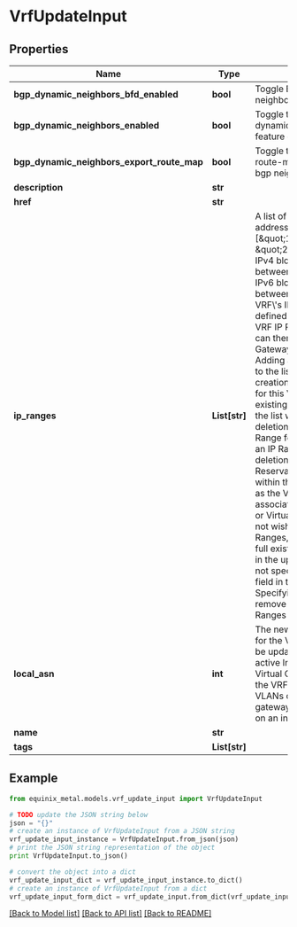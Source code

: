 # VrfUpdateInput


## Properties
Name | Type | Description | Notes
------------ | ------------- | ------------- | -------------
**bgp_dynamic_neighbors_bfd_enabled** | **bool** | Toggle BFD on dynamic bgp neighbors sessions | [optional] 
**bgp_dynamic_neighbors_enabled** | **bool** | Toggle to enable the dynamic bgp neighbors feature on the VRF | [optional] 
**bgp_dynamic_neighbors_export_route_map** | **bool** | Toggle to export the VRF route-map to the dynamic bgp neighbors | [optional] 
**description** | **str** |  | [optional] 
**href** | **str** |  | [optional] 
**ip_ranges** | **List[str]** | A list of CIDR network addresses. Like [\&quot;10.0.0.0/16\&quot;, \&quot;2001:d78::/56\&quot;]. IPv4 blocks must be between /8 and /29 in size. IPv6 blocks must be between /56 and /64. A VRF\\&#39;s IP ranges must be defined in order to create VRF IP Reservations, which can then be used for Metal Gateways or Virtual Circuits. Adding a new CIDR address to the list will result in the creation of a new IP Range for this VRF. Removal of an existing CIDR address from the list will result in the deletion of an existing IP Range for this VRF. Deleting an IP Range will result in the deletion of any VRF IP Reservations contained within the IP Range, as well as the VRF IP Reservation\\&#39;s associated Metal Gateways or Virtual Circuits. If you do not wish to add or remove IP Ranges, either include the full existing list of IP Ranges in the update request, or do not specify the &#x60;ip_ranges&#x60; field in the update request. Specifying a value of &#x60;[]&#x60; will remove all existing IP Ranges from the VRF. | [optional] 
**local_asn** | **int** | The new &#x60;local_asn&#x60; value for the VRF. This field cannot be updated when there are active Interconnection Virtual Circuits associated to the VRF, or if any of the VLANs of the VRF&#39;s metal gateway has been assigned on an instance. | [optional] 
**name** | **str** |  | [optional] 
**tags** | **List[str]** |  | [optional] 

## Example

```python
from equinix_metal.models.vrf_update_input import VrfUpdateInput

# TODO update the JSON string below
json = "{}"
# create an instance of VrfUpdateInput from a JSON string
vrf_update_input_instance = VrfUpdateInput.from_json(json)
# print the JSON string representation of the object
print VrfUpdateInput.to_json()

# convert the object into a dict
vrf_update_input_dict = vrf_update_input_instance.to_dict()
# create an instance of VrfUpdateInput from a dict
vrf_update_input_form_dict = vrf_update_input.from_dict(vrf_update_input_dict)
```
[[Back to Model list]](../README.md#documentation-for-models) [[Back to API list]](../README.md#documentation-for-api-endpoints) [[Back to README]](../README.md)


